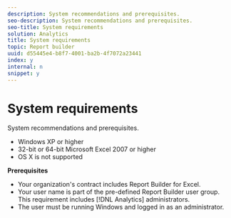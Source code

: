 ```yaml
---
description: System recommendations and prerequisites.
seo-description: System recommendations and prerequisites.
seo-title: System requirements
solution: Analytics
title: System requirements
topic: Report builder
uuid: d55445e4-b8f7-4001-ba2b-4f7072a23441
index: y
internal: n
snippet: y
---
```


# System requirements

System recommendations and prerequisites.

* Windows XP or higher 
* 32-bit or 64-bit Microsoft Excel 2007 or higher 
* OS X is not supported

**Prerequisites**

* Your organization's contract includes Report Builder for Excel. 
* Your user name is part of the pre-defined Report Builder user group. This requirement includes [!DNL Analytics] administrators. 
* The user must be running Windows and logged in as an administrator.

